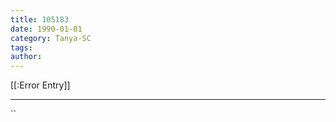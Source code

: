 ```yaml
---
title: 105183
date: 1990-01-01
category: Tanya-SC
tags: 
author: 
---
```


[[:Error Entry]]

---



``
